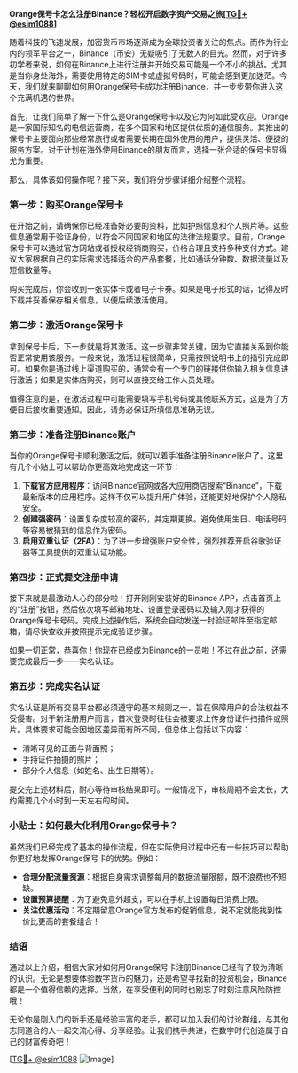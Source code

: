 **Orange保号卡怎么注册Binance？轻松开启数字资产交易之旅[[TG💪+ @esim1088](https://t.me/s/esim1088)]**

随着科技的飞速发展，加密货币市场逐渐成为全球投资者关注的焦点。而作为行业内的领军平台之一，Binance（币安）无疑吸引了无数人的目光。然而，对于许多初学者来说，如何在Binance上进行注册并开始交易可能是一个不小的挑战。尤其是当你身处海外，需要使用特定的SIM卡或虚拟号码时，可能会感到更加迷茫。今天，我们就来聊聊如何用Orange保号卡成功注册Binance，并一步步带你进入这个充满机遇的世界。

首先，让我们简单了解一下什么是Orange保号卡以及它为何如此受欢迎。Orange是一家国际知名的电信运营商，在多个国家和地区提供优质的通信服务。其推出的保号卡主要面向那些经常旅行或者需要长期在国外使用的用户，提供灵活、便捷的服务方案。对于计划在海外使用Binance的朋友而言，选择一张合适的保号卡显得尤为重要。

那么，具体该如何操作呢？接下来，我们将分步骤详细介绍整个流程。

### 第一步：购买Orange保号卡

在开始之前，请确保你已经准备好必要的资料，比如护照信息和个人照片等。这些信息通常用于验证身份，以符合不同国家和地区的法律法规要求。目前，Orange保号卡可以通过官方网站或者授权经销商购买，价格合理且支持多种支付方式。建议大家根据自己的实际需求选择适合的产品套餐，比如通话分钟数、数据流量以及短信数量等。

购买完成后，你会收到一张实体卡或者电子卡券。如果是电子形式的话，记得及时下载并妥善保存相关信息，以便后续激活使用。

### 第二步：激活Orange保号卡

拿到保号卡后，下一步就是将其激活。这一步骤非常关键，因为它直接关系到你能否正常使用该服务。一般来说，激活过程很简单，只需按照说明书上的指引完成即可。如果你是通过线上渠道购买的，通常会有一个专门的链接供你输入相关信息进行激活；如果是实体店购买，则可以直接交给工作人员处理。

值得注意的是，在激活过程中可能需要填写手机号码或其他联系方式，这是为了方便日后接收重要通知。因此，请务必保证所填信息准确无误。

### 第三步：准备注册Binance账户

当你的Orange保号卡顺利激活之后，就可以着手准备注册Binance账户了。这里有几个小贴士可以帮助你更高效地完成这一环节：

1. **下载官方应用程序**：访问Binance官网或各大应用商店搜索“Binance”，下载最新版本的应用程序。这样不仅可以提升用户体验，还能更好地保护个人隐私安全。
2. **创建强密码**：设置复杂度较高的密码，并定期更换。避免使用生日、电话号码等容易被猜到的信息作为密码。
3. **启用双重认证（2FA）**：为了进一步增强账户安全性，强烈推荐开启谷歌验证器等工具提供的双重认证功能。

### 第四步：正式提交注册申请

接下来就是最激动人心的部分啦！打开刚刚安装好的Binance APP，点击首页上的“注册”按钮，然后依次填写邮箱地址、设置登录密码以及输入刚才获得的Orange保号卡号码。完成上述操作后，系统会自动发送一封验证邮件至指定邮箱，请尽快查收并按照提示完成验证步骤。

如果一切正常，恭喜你！你现在已经成为Binance的一员啦！不过在此之前，还需要完成最后一步——实名认证。

### 第五步：完成实名认证

实名认证是所有交易平台都必须遵守的基本规则之一，旨在保障用户的合法权益不受侵害。对于新注册用户而言，首次登录时往往会被要求上传身份证件扫描件或照片。具体要求可能会因地区差异而有所不同，但总体上包括以下内容：

- 清晰可见的正面与背面照；
- 手持证件拍摄的照片；
- 部分个人信息（如姓名、出生日期等）。

提交完上述材料后，耐心等待审核结果即可。一般情况下，审核周期不会太长，大约需要几个小时到一天左右的时间。

### 小贴士：如何最大化利用Orange保号卡？

虽然我们已经完成了基本的操作流程，但在实际使用过程中还有一些技巧可以帮助你更好地发挥Orange保号卡的优势。例如：

- **合理分配流量资源**：根据自身需求调整每月的数据流量限额，既不浪费也不短缺。
- **设置预算提醒**：为了避免意外超支，可以在手机上设置每日消费上限。
- **关注优惠活动**：不定期留意Orange官方发布的促销信息，说不定就能找到性价比更高的套餐组合！

### 结语

通过以上介绍，相信大家对如何用Orange保号卡注册Binance已经有了较为清晰的认识。无论是想要体验数字货币的魅力，还是希望寻找新的投资机会，Binance都是一个值得信赖的选择。当然，在享受便利的同时也别忘了时刻注意风险防控哦！

无论你是刚入门的新手还是经验丰富的老手，都可以加入我们的讨论群组，与其他志同道合的人一起交流心得、分享经验。让我们携手共进，在数字时代创造属于自己的财富传奇吧！

[[TG💪+ @esim1088](https://t.me/s/esim1088) ![Image](https://i.postimg.cc/4NQfJmqS/Snipaste-2025-05-13-00-14-12.png)]